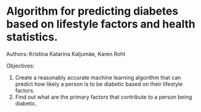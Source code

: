 # Algorithm for predicting diabetes based on lifestyle factors and health statistics.

Authors: Kristina Katarina Kaljumäe, Karen Roht

Objectives:
1. Create a reasonably accurate machine learning algorithm that can predict how likely a person is to be diabetic based on their lifestyle factors.
2. Find out what are the primary factors that contribute to a person being diabetic.
